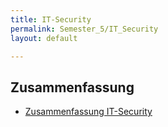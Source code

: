 ```yaml
---
title: IT-Security
permalink: Semester_5/IT_Security
layout: default

---
```


## Zusammenfassung
* [Zusammenfassung IT-Security](2018-12-11_zusammenfassung.html)

